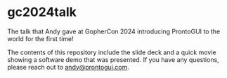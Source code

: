 # gc2024talk
The talk that Andy gave at GopherCon 2024 introducing ProntoGUI to the world for the first time!

The contents of this repository include the slide deck and a quick movie showing a software demo that was presented.
If you have any questions, please reach out to andy@prontogui.com.
